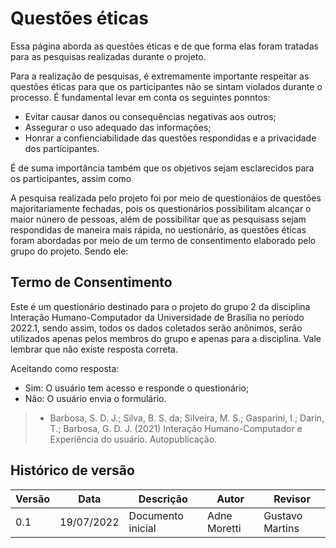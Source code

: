 # Questões éticas
Essa página aborda as questões éticas e de que forma elas foram tratadas para as pesquisas realizadas durante o projeto. 

Para a realização de pesquisas, é extremamente importante respeitar as questões éticas para que os participantes não se sintam violados durante o processo. É fundamental levar em conta os seguintes ponntos:
- Evitar causar danos ou consequências negativas aos outros; 
- Assegurar o uso adequado das informações; 
- Honrar a confienciabilidade das questões respondidas e a privacidade dos participantes.

É de suma importância também que os objetivos sejam esclarecidos para os participantes, assim como 

A pesquisa realizada pelo projeto foi por meio de questionáios de questões majoritariamente fechadas, pois os questionários possibilitam alcançar o maior núnero de pessoas, além de possibilitar que as pesquisass sejam respondidas de maneira mais rápida, no uestionário, as questões éticas foram abordadas por meio de um termo de consentimento elaborado pelo grupo do projeto. Sendo ele:

## Termo de Consentimento 

Este é um questionário destinado para o projeto do grupo 2 da disciplina Interação Humano-Computador da Universidade de Brasília no período 2022.1,  sendo 
assim, todos os dados coletados serão anônimos, serão utilizados apenas pelos membros do grupo e apenas para a disciplina. Vale lembrar que não existe 
resposta correta.


Aceitando como resposta:
- Sim: O usuário tem acesso e responde o questionário;
- Não: O usuário envia o formulário.

> - Barbosa, S. D. J.; Silva, B. S. da; Silveira, M. S.; Gasparini, I.; Darin, T.; Barbosa, G. D. J. (2021) Interação
Humano-Computador e Experiência do usuário. Autopublicação.

## Histórico de versão

| Versão | Data       | Descrição                                 | Autor        | Revisor   |
| ------ | ---------- | ----------------------------------------- | ------------ | --------- |
| 0.1    | 19/07/2022 | Documento inicial                         | Adne Moretti   | Gustavo Martins|
